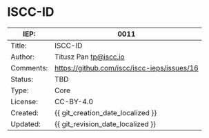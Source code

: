 # ISCC-ID

| IEP:      | 0011                                        |
|-----------|---------------------------------------------|
| Title:    | ISCC-ID                                     |
| Author:   | Titusz Pan <tp@iscc.io>                     |
| Comments: | https://github.com/iscc/iscc-ieps/issues/16 |
| Status:   | TBD                                         |
| Type:     | Core                                        |
| License:  | CC-BY-4.0                                   |
| Created:  | {{ git_creation_date_localized }}           |
| Updated:  | {{ git_revision_date_localized }}           |


